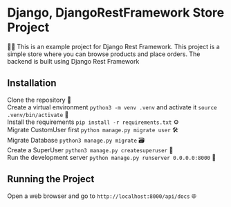 # Django, DjangoRestFramework Store Project

🛒🌐 This is an example project for Django Rest Framework. This project is a simple store where you can browse products and place orders. The backend is built using Django Rest Framework 

## Installation

Clone the repository 🔄  
Create a virtual environment `python3 -m venv .venv` and activate it `source .venv/bin/activate` 🐍  
Install the requirements `pip install -r requirements.txt` ⚙️  
Migrate CustomUser first `python manage.py migrate user` 🛠️  
Migrate Database `python3 manage.py migrate` 🗃️  
Create a SuperUser `python3 manage.py createsuperuser` 👑  
Run the development server `python manage.py runserver 0.0.0.0:8000` 🚀



## Running the Project

Open a web browser and go to `http://localhost:8000/api/docs` 🌐
